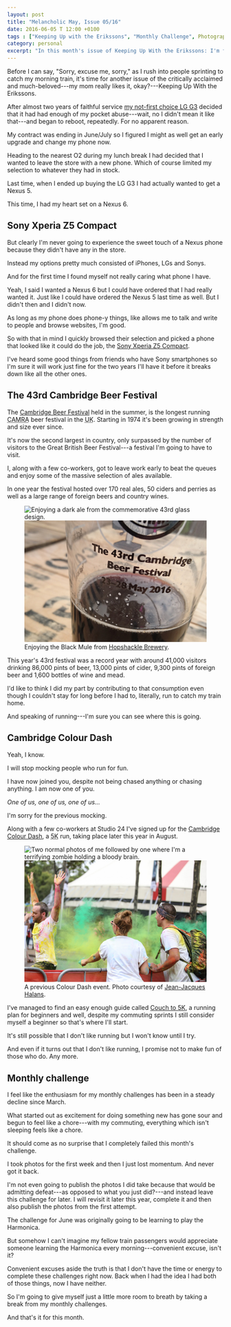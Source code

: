 ```yaml
---
layout: post
title: "Melancholic May, Issue 05/16"
date: 2016-06-05 T 12:00 +0100
tags : ["Keeping Up with the Erikssons", "Monthly Challenge", Photography, Beer, Smartphone, "Sony Xperia Z5 Compact", Exercising, Running]
category: personal
excerpt: "In this month's issue of Keeping Up With the Erikssons: I'm forced to get a new phone, attend the 43rd Cambridge Beer Festival, sign up for my first 5K run and completely fail my monthly challenge."
---
```

Before I can say, "Sorry, excuse me, sorry," as I rush into people sprinting to catch my morning train, it's time for another issue of the critically acclaimed and much-beloved---my mom really likes it, okay?---Keeping Up With the Erikssons.

After almost two years of faithful service [my not-first choice LG G3][5inches] decided that it had had enough of my pocket abuse---wait, no I didn't mean it like that---and began to reboot, repeatedly. For no apparent reason.

My contract was ending in June/July so I figured I might as well get an early upgrade and change my phone now.

Heading to the nearest O2 during my lunch break I had decided that I wanted to leave the store with a new phone. Which of course limited my selection to whatever they had in stock.

Last time, when I ended up buying the LG G3 I had actually wanted to get a Nexus 5.

This time, I had my heart set on a Nexus 6.

## Sony Xperia Z5 Compact

But clearly I'm never going to experience the sweet touch of a Nexus phone because they didn't have any in the store.

Instead my options pretty much consisted of iPhones, LGs and Sonys.

And for the first time I found myself not really caring what phone I have.

Yeah, I said I wanted a Nexus 6 but I could have ordered that I had really wanted it. Just like I could have ordered the Nexus 5 last time as well. But I didn't then and I didn't now.

As long as my phone does phone-y things, like allows me to talk and write to people and browse websites, I'm good.

So with that in mind I quickly browsed their selection and picked a phone that looked like it could do the job, the [Sony Xperia Z5 Compact][sony].

I've heard some good things from friends who have Sony smartphones so I'm sure it will work just fine for the two years I'll have it before it breaks down like all the other ones.

## The 43rd Cambridge Beer Festival

The [Cambridge Beer Festival][beerfestival] held in the summer, is the longest running <abbr title="Campaign for Real Ale" class="small-caps">CAMRA</abbr> beer festival in the <abbr title="United Kingdom" class="small-caps">UK</abbr>. Starting in 1974 it's been growing in strength and size ever since.

It's now the second largest in country, only surpassed by the number of visitors to the Great British Beer Festival---a festival I'm going to have to visit.

I, along with a few co-workers, got to leave work early to beat the queues and enjoy some of the massive selection of ales available.

In one year the festival hosted over 170 real ales, 50 ciders and perries as well as a large range of foreign beers and country wines.

<figure>
  <img class="js-lazy-load" data-original="/assets/posts/2016/june/melancholic-may-issue-05-16/beer-festival.jpg" alt="Enjoying a dark ale from the commemorative 43rd glass design.">
  <noscript>
    <img src="/assets/posts/2016/june/melancholic-may-issue-05-16/beer-festival.jpg" alt="Enjoying a dark ale from the commemorative 43rd glass design.">
  </noscript>
  <figcaption>Enjoying the Black Mule from <a href="http://www.hopshacklebrewery.co.uk/new/our-ales.html">Hopshackle Brewery</a>.</figcaption>
</figure>

This year's 43rd festival was a record year with around 41,000 visitors drinking 86,000 pints of beer, 13,000 pints of cider, 9,300 pints of foreign beer and 1,600 bottles of wine and mead.

I'd like to think I did my part by contributing to that consumption even though I couldn't stay for long before I had to, literally, run to catch my train home.

And speaking of running---I'm sure you can see where this is going.

## Cambridge Colour Dash

Yeah, I know.

I will stop mocking people who run for fun.

I have now joined you, despite not being chased anything or chasing anything. I am now one of you.

*One of us, one of us, one of us...*

I'm sorry for the previous mocking.

Along with a few co-workers at Studio 24 I've signed up for the [Cambridge Colour Dash][colourdash], a <abbr title="5 kilometre" class="small-caps">5K</abbr> run, taking place later this year in August.

<figure>
  <img class="js-lazy-load" data-original="/assets/posts/2016/june/melancholic-may-issue-05-16/colour-dash.jpg" alt="Two normal photos of me followed by one where I'm a terrifying zombie holding a bloody brain.">
  <noscript>
    <img src="/assets/posts/2016/june/melancholic-may-issue-05-16/colour-dash.jpg" alt="Two normal photos of me followed by one where I'm a terrifying zombie holding a bloody brain.">
  </noscript>
  <figcaption>A previous Colour Dash event. Photo courtesy of <a href="https://www.flickr.com/photos/halans/12146953766/">Jean-Jacques Halans</a>.</figcaption>
</figure>

I've managed to find an easy enough guide called [Couch to 5K][couchto5k], a running plan for beginners and well, despite my commuting sprints I still consider myself a beginner so that's where I'll start.

It's still possible that I don't like running but I won't know until I try.

And even if it turns out that I don't like running, I promise not to make fun of those who do. Any more.

## Monthly challenge

I feel like the enthusiasm for my monthly challenges has been in a steady decline since March.

What started out as excitement for doing something new has gone sour and begun to feel like a chore---with my commuting, everything which isn't sleeping feels like a chore.

It should come as no surprise that I completely failed this month's challenge.

I took photos for the first week and then I just lost momentum. And never got it back.

I'm not even going to publish the photos I did take because that would be admitting defeat---as opposed to what you just did?---and instead leave this challenge for later. I will revisit it later this year, complete it and then also publish the photos from the first attempt.

The challenge for June was originally going to be learning to play the Harmonica.

But somehow I can't imagine my fellow train passengers would appreciate someone learning the Harmonica every morning---convenient excuse, isn't it?

Convenient excuses aside the truth is that I don't have the time or energy to complete these challenges right now. Back when I had the idea I had both of those things, now I have neither.

So I'm going to give myself just a little more room to breath by taking a break from my monthly challenges.

And that's it for this month.

[5inches]: /blog/my-stunning-five-and-a-half-inches
[sony]: http://www.sonymobile.com/global-en/products/phones/xperia-z5-compact/
[beerfestival]: http://www.cambridgebeerfestival.com/cbf
[colourdash]: https://www.each.org.uk/support-us/events-diary/details/cambridgeshire-colour-dash-2016
[couchto5k]: http://www.nhs.uk/Livewell/c25k/Pages/couch-to-5k.aspx

